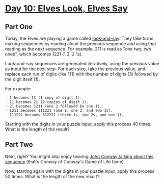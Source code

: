[Day 10: Elves Look, Elves Say](http://adventofcode.com/day/10)
==============================

Part One
---------

Today, the Elves are playing a game called [look-and-say](https://en.wikipedia.org/wiki/Look-and-say_sequence). They take turns making sequences by reading aloud the previous sequence and using that reading as the next sequence. For example, 211 is read as "one two, two ones", which becomes 1221 (1 2, 2 1s).

Look-and-say sequences are generated iteratively, using the previous value as input for the next step. For each step, take the previous value, and replace each run of digits (like 111) with the number of digits (3) followed by the digit itself (1).

For example:

    - 1 becomes 11 (1 copy of digit 1).
    - 11 becomes 21 (2 copies of digit 1).
    - 21 becomes 1211 (one 2 followed by one 1).
    - 1211 becomes 111221 (one 1, one 2, and two 1s).
    - 111221 becomes 312211 (three 1s, two 2s, and one 1).

Starting with the digits in your puzzle input, apply this process 40 times. What is the length of the result?

Part Two
---------

Neat, right? You might also enjoy hearing [John Conway talking about this sequence](https://www.youtube.com/watch?v=ea7lJkEhytA) (that's Conway of Conway's Game of Life fame).

Now, starting again with the digits in your puzzle input, apply this process 50 times. What is the length of the new result?

